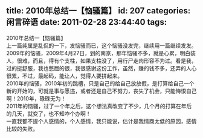 title: 2010年总结一【恼骚篇】
id: 207
categories: 闲言碎语
date: 2011-02-28 23:44:40
tags:
---

2010年总结一【恼骚篇】
</br><span> </span>上一篇纯属是乱侃的一下，发恼骚而已，这个恼骚没发完，继续用一篇继续发发。
</br><span> </span>2009年的恼骚，2009年4月27日，到的南京，那年恼骚不多，就是心累，明白装人，很难，而且，得有个支柱，如果支柱没了，用行尸走肉形容不为过。看是我，过的挺舒服，我也憋屈的很，我很感谢这份工作，虽然，赚的钱不多，还弄的人心很累，不过，最起码，能让人，觉得人要拼起来。
</br><span> </span>2010年的恼骚，2010年初的跳槽，只是自己的给自己放放假，是打算给自己一个新的开始的，可就是事与愿违，或者还是自己不努力，丧失了机会，只能悔恨自己啊！2010年，碌碌无为！
</br><span> </span>2011年的恼骚，过了一个年之后，这个想法真改变了不少，几个月的打算在年后的几天，就变了，也不知咋个办啊！
</br><span> </span>一直我都不提个人感情的，个人感情，我只能说，估计是我情商太低的原因，感情比较的失败。
</br>
